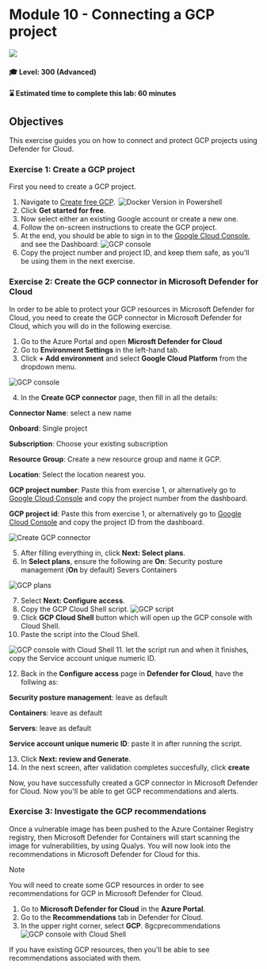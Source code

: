 # Module 10 - Connecting a GCP project

<p align="left"><img src="../Images/asc-labs-advanced.gif?raw=true"></p>

#### 🎓 Level: 300 (Advanced)
#### ⌛ Estimated time to complete this lab: 60 minutes

## Objectives
This exercise guides you on how to connect and protect GCP projects using Defender for Cloud.

### Exercise 1: Create a GCP project

First you need to create a GCP project. 

1.	Navigate to [Create free GCP](https://www.google.com/aclk?sa=l&ai=DChcSEwiA7K7Gubn3AhUJuu0KHbACBZkYABAAGgJkZw&sig=AOD64_0Cc0zndLvPEu7wV4blEFwWvjOWag&q&adurl&ved=2ahUKEwihk6nGubn3AhVFZcAKHWP5BYkQ0Qx6BAgDEAE).  
![Docker Version in Powershell](../Images/1gcpintro.png?raw=true)
2.  Click **Get started for free**.
3.  Now select either an existing Google account or create a new one. 
4.  Follow the on-screen instructions to create the GCP project.
5.  At the end, you should be able to sign in to the [Google Cloud Console](console.cloud.google.com), and see the Dashboard:
![GCP console](../Images/2gcpconsole.png?raw=true)
6. Copy the project number and project ID, and keep them safe, as you'll be using them in the next exercise.

### Exercise 2: Create the GCP connector in Microsoft Defender for Cloud

In order to be able to protect your GCP resources in Microsoft Defender for Cloud, you need to create the GCP connector in Microsoft Defender for Cloud, which you will do in the following exercise. 


1. Go to the Azure Portal and open **Microsft Defender for Cloud** 
2. Go to **Environment Settings** in the left-hand tab.
3. Click **+ Add environment** and select **Google Cloud Platform** from the dropdown menu.

![GCP console](../Images/3gcpdropdown.png?raw=true)

4. In the **Create GCP connector** page, then fill in all the details:

**Connector Name**: select a new name

**Onboard**: Single project 

**Subscription**: Choose your existing subscription

**Resource Group**: Create a new resource group and name it GCP.

**Location**: Select the location nearest you.

**GCP project number**: Paste this from exercise 1, or alternatively go to [Google Cloud Console](console.cloud.google.com) and copy the project number from the dashboard.

**GCP project id**: Paste this from exercise 1, or alternatively go to [Google Cloud Console](console.cloud.google.com) and copy the project ID from the dashboard.

![Create GCP connector](../Images/4creategcpconnector.png?raw=true)

5.  After filling everything in, click **Next: Select plans**.
6. In **Select plans**, ensure the following are **On**:
Security posture management (**On** by default)
Severs
Containers

![GCP plans](../Images/5gcpplans.png?raw=true)

7. Select **Next: Configure access**.
8. Copy the GCP Cloud Shell script. 
![GCP script](../Images/6scpscript.png?raw=true)
9. Click **GCP Cloud Shell** button which will open up the GCP console with Cloud Shell.
10. Paste the script into the Cloud Shell.

![GCP console with Cloud Shell](../Images/7gcpconsole.png?raw=true)
11. let the script run and when it finishes, copy the Service account unique numeric ID.

12. Back in the **Configure access** page in **Defender for Cloud**, have the follwing as:

**Security posture management**: leave as default

**Containers**: leave as default

**Servers**: leave as default

**Service account unique numeric ID**: paste it in after running the script.

13. Click **Next: review and Generate**.
14. In the next screen, after validation completes succesfully, click **create**

Now, you have successfully created a GCP connector in Microsoft Defender for Cloud. Now you'll be able to get GCP recommendations and alerts.

### Exercise 3: Investigate the GCP recommendations 

Once a vulnerable image has been pushed to the Azure Container Registry registry, then Microsoft Defender for Containers will start scanning the image for vulnerabilities, by using Qualys. You will now look into the recommendations in Microsoft Defender for Cloud for this. 

> [!NOTE]
> You will need to create some GCP resources in order to see recommendations for GCP in Microsoft Defender for Cloud.
 
 1. Go to **Microsoft Defender for Cloud** in the **Azure Portal**.
 2. Go to the **Recommendations** tab in Defender for Cloud.
 3. In the upper right corner, select **GCP**. 
 8gcprecommendations
 ![GCP console with Cloud Shell](../Images/8gcprecommendations.png?raw=true)

If you have existing GCP resources, then you'll be able to see recommendations associated with them.
